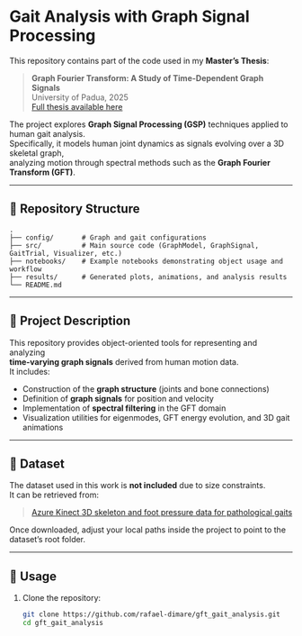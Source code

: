 # Gait Analysis with Graph Signal Processing

This repository contains part of the code used in my **Master’s Thesis**:

> **Graph Fourier Transform: A Study of Time-Dependent Graph Signals**  
> University of Padua, 2025  
> [Full thesis available here](https://thesis.unipd.it/handle/20.500.12608/91831)

The project explores **Graph Signal Processing (GSP)** techniques applied to human gait analysis.  
Specifically, it models human joint dynamics as signals evolving over a 3D skeletal graph,  
analyzing motion through spectral methods such as the **Graph Fourier Transform (GFT)**.

---

## 📂 Repository Structure
```
.
├── config/       # Graph and gait configurations
├── src/          # Main source code (GraphModel, GraphSignal, GaitTrial, Visualizer, etc.)
├── notebooks/    # Example notebooks demonstrating object usage and workflow
├── results/      # Generated plots, animations, and analysis results
└── README.md
```


---

## 🧠 Project Description

This repository provides object-oriented tools for representing and analyzing  
**time-varying graph signals** derived from human motion data.  
It includes:

- Construction of the **graph structure** (joints and bone connections)  
- Definition of **graph signals** for position and velocity  
- Implementation of **spectral filtering** in the GFT domain  
- Visualization utilities for eigenmodes, GFT energy evolution, and 3D gait animations

---

## 💾 Dataset

The dataset used in this work is **not included** due to size constraints.  
It can be retrieved from:

> [Azure Kinect 3D skeleton and foot pressure data for pathological gaits](https://ieee-dataport.org/documents/azure-kinect-3d-skeleton-and-foot-pressure-data-pathological-gaits)

Once downloaded, adjust your local paths inside the project to point to the dataset’s root folder.

---

## 🚀 Usage

1. Clone the repository:
   ```bash
   git clone https://github.com/rafael-dimare/gft_gait_analysis.git
   cd gft_gait_analysis
```